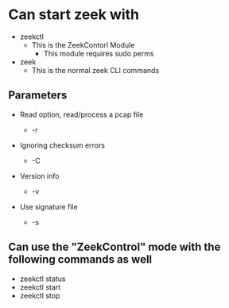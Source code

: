 # Can start zeek with

- zeekctl
  - This is the ZeekContorl Module
    - This module requires sudo perms
- zeek
  - This is the normal zeek CLI commands

## Parameters

- Read option, read/process a pcap file
  - -r

- Ignoring checksum errors
  - -C

- Version info
  - -v

- Use signature file
  - -s

## Can use the "ZeekControl" mode with the following commands as well

- zeekctl status
- zeekctl start
- zeekctl stop